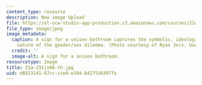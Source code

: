 ```yaml
---
content_type: resource
description: New image Upload
file: https://ol-ocw-studio-app-production.s3.amazonaws.com/courses/21a-231j-gender-sexuality-and-society-spring-2006/d681314187cccce4e104b427536497fa_21a-231js06-th.jpg
file_type: image/jpeg
image_metadata:
  caption: A sign for a unisex bathroom captures the symbolic, ideological, and institutional
    nature of the gender/sex dilemma. (Photo courtesy of Ryan Jerz. Used with permission.)
  credit: ''
  image-alt: A sign for a unisex bathroom.
resourcetype: Image
title: 21a-231js06-th.jpg
uid: d6813141-87cc-cce4-e104-b427536497fa
---
```

